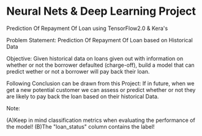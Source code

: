 # Neural Nets & Deep Learning Project
Prediction Of Repayment Of Loan using TensorFlow2.0 &amp; Kera's 

Problem Statement:
Prediction Of Repayment Of Loan based on Historical Data

Objective:
Given historical data on loans given out with information on whether or not the borrower defaulted (charge-off), build a model that can predict wether or not a borrower will pay back their loan. 

Following Conclusion can be drawn from this Project:
If in future, when we get a new potential customer we can assess or predict whether or not they are likely to pay back the loan based on their historical Data.

Note: 

(A)Keep in mind classification metrics when evaluating the performance of the model!
(B)The "loan_status" column contains the label!
